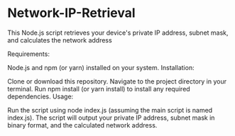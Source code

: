 # Network-IP-Retrieval

This Node.js script retrieves your device's private IP address, subnet mask, and calculates the network address

Requirements:

Node.js and npm (or yarn) installed on your system.
Installation:

Clone or download this repository.
Navigate to the project directory in your terminal.
Run npm install (or yarn install) to install any required dependencies.
Usage:

Run the script using node index.js (assuming the main script is named index.js).
The script will output your private IP address, subnet mask in binary format, and the calculated network address.
